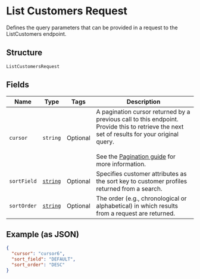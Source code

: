 
# List Customers Request

Defines the query parameters that can be provided in a request to the
ListCustomers endpoint.

## Structure

`ListCustomersRequest`

## Fields

| Name | Type | Tags | Description |
|  --- | --- | --- | --- |
| `cursor` | `string` | Optional | A pagination cursor returned by a previous call to this endpoint.<br>Provide this to retrieve the next set of results for your original query.<br><br>See the [Pagination guide](https://developer.squareup.com/docs/working-with-apis/pagination) for more information. |
| `sortField` | [`string`](/doc/models/customer-sort-field.md) | Optional | Specifies customer attributes as the sort key to customer profiles returned from a search. |
| `sortOrder` | [`string`](/doc/models/sort-order.md) | Optional | The order (e.g., chronological or alphabetical) in which results from a request are returned. |

## Example (as JSON)

```json
{
  "cursor": "cursor6",
  "sort_field": "DEFAULT",
  "sort_order": "DESC"
}
```

